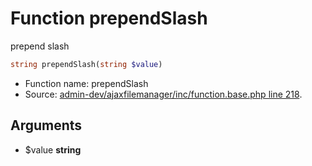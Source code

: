 Function prependSlash
===========================

prepend slash



```php
string prependSlash(string $value)
```

* Function name: prependSlash
* Source: [admin-dev/ajaxfilemanager/inc/function.base.php line 218](https://github.com/PrestaShop/PrestaShop/blob/1.5.0.2/admin-dev/ajaxfilemanager/inc/function.base.php#L218).

Arguments
---------

* $value **string**

